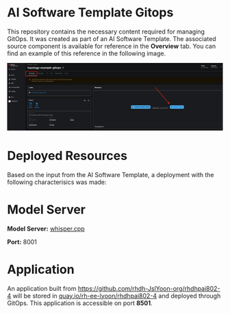 # AI Software Template Gitops

This repository contains the necessary content required for managing GitOps. It was created as part of an AI Software Template. The associated source component is available for reference in the **Overview** tab. You can find an example of this reference in the following image.

![Overview Tab](./images/overview-dependency.png)

# Deployed Resources
Based on the input from the AI Software Template, a deployment with the following characterisics was made:

# Model Server
**Model Server:** [whisper.cpp]( https://github.com/containers/ai-lab-recipes/tree/main/model_servers/whispercpp)

**Port:** 8001

# Application
An application built from https://github.com/rhdh-JslYoon-org/rhdhpai802-4 will be stored in [quay.io/rh-ee-lyoon/rhdhpai802-4](https://quay.io/rh-ee-lyoon/rhdhpai802-4) and deployed through GitOps. This application is accessible on port **8501**.